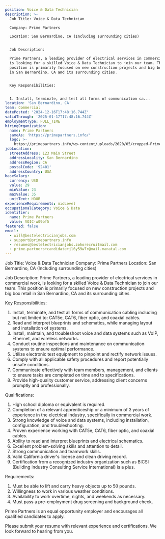 ```yaml
---
position: Voice & Data Technician
description: >-
  Job Title: Voice & Data Technician

  Company: Prime Partners

  Location: San Bernardino, CA (Including surrounding cities)


  Job Description:

  Prime Partners, a leading provider of electrical services in commercial work,
  is looking for a skilled Voice & Data Technician to join our team. This
  position is primarily focused on new construction projects and big box retail
  in San Bernardino, CA and its surrounding cities.


  Key Responsibilities:


  1. Install, terminate, and test all forms of communication ca...
location: 'San Bernardino, CA'
team: Commercial
datePosted: '2024-12-16T17:48:16.744Z'
validThrough: '2025-01-17T17:48:16.744Z'
employmentType: FULL_TIME
hiringOrganization:
  name: Prime Partners
  sameAs: 'https://primepartners.info/'
  logo: >-
    https://primepartners.info/wp-content/uploads/2020/05/cropped-Prime-Partners-Logo-NO-BG-1-1.png
jobLocation:
  streetAddress: 123 Main Street
  addressLocality: San Bernardino
  addressRegion: CA
  postalCode: '92401'
  addressCountry: USA
baseSalary:
  currency: USD
  value: 29
  minValue: 23
  maxValue: 35
  unitText: HOUR
experienceRequirements: midLevel
occupationalCategory: Voice & Data
identifier:
  name: Prime Partners
  value: VOIC-w09of5
featured: false
email:
  - will@bestelectricianjobs.com
  - support@primepartners.info
  - resumes@bestelectricianjobs.zohorecruitmail.com
  - prime.partners+candidate+jl6y59w7r@mail.manatal.com
---
```




Job Title: Voice & Data Technician
Company: Prime Partners
Location: San Bernardino, CA (Including surrounding cities)

Job Description:
Prime Partners, a leading provider of electrical services in commercial work, is looking for a skilled Voice & Data Technician to join our team. This position is primarily focused on new construction projects and big box retail in San Bernardino, CA and its surrounding cities.

Key Responsibilities:

1. Install, terminate, and test all forms of communication cabling including but not limited to: CAT5e, CAT6, fiber optic, and coaxial cables.
2. Read and interpret blueprints and schematics, while managing layout and installation of systems.
3. Install, maintain, and troubleshoot voice and data systems such as VoIP, Ethernet, and wireless networks.
4. Conduct routine inspections and maintenance on communication systems to ensure optimal performance.
5. Utilize electronic test equipment to pinpoint and rectify network issues.
6. Comply with all applicable safety procedures and report potentially unsafe conditions.
7. Communicate effectively with team members, management, and clients to ensure tasks are completed on time and to specifications.
8. Provide high-quality customer service, addressing client concerns promptly and professionally.

Qualifications:

1. High school diploma or equivalent is required.
2. Completion of a relevant apprenticeship or a minimum of 3 years of experience in the electrical industry, specifically in commercial work.
3. Strong knowledge of voice and data systems, including installation, configuration, and troubleshooting.
4. Proven experience working with CAT5e, CAT6, fiber optic, and coaxial cables.
5. Ability to read and interpret blueprints and electrical schematics.
6. Excellent problem-solving skills and attention to detail.
7. Strong communication and teamwork skills.
8. Valid California driver's license and clean driving record.
9. Certification from a recognized industry organization such as BICSI (Building Industry Consulting Service International) is a plus.

Requirements:

1. Must be able to lift and carry heavy objects up to 50 pounds.
2. Willingness to work in various weather conditions.
3. Availability to work overtime, nights, and weekends as necessary.
4. Must pass a pre-employment drug screening and background check.

Prime Partners is an equal opportunity employer and encourages all qualified candidates to apply.

Please submit your resume with relevant experience and certifications. We look forward to hearing from you.
